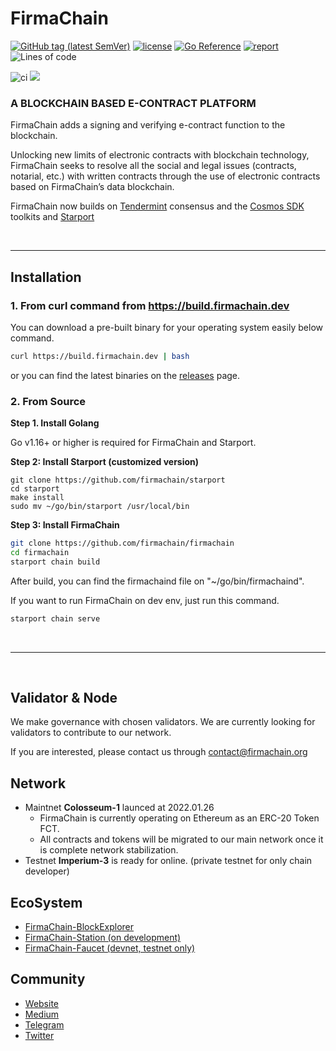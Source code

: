 # FirmaChain

[![GitHub tag (latest SemVer)](https://img.shields.io/github/v/tag/firmachain/firmachain)](https://github.com/firmachain/firmachain/releases)
[![license](https://img.shields.io/badge/License-Apache%202.0-blue.svg)](https://github.com/firmachain/firmachain/blob/master/LICENSE)
[![Go Reference](https://pkg.go.dev/badge/github.com/firmachain/firmachain/.svg)](https://pkg.go.dev/github.com/firmachain/firmachain/)
[![report](https://goreportcard.com/badge/github.com/firmachain/firmachain)](https://goreportcard.com/report/github.com/firmachain/firmachain)
![Lines of code](https://img.shields.io/tokei/lines/github/firmachain/firmachain)

![ci](https://github.com/firmachain/firmachain/actions/workflows/test.yml/badge.svg)
<a href="https://codecov.io/gh/firmachain/firmachain">
    <img src="https://codecov.io/gh/firmachain/firmachain/branch/master/graph/badge.svg">
</a>


### A BLOCKCHAIN BASED E-CONTRACT PLATFORM

FirmaChain adds a signing and verifying e-contract function to the blockchain. 

Unlocking new limits of electronic contracts with blockchain technology, FirmaChain seeks to resolve all the social and legal issues (contracts, notarial, etc.) with written contracts through the use of electronic contracts based on FirmaChain’s data blockchain.

FirmaChain now builds on [Tendermint](https://github.com/tendermint/tendermint) consensus and the [Cosmos SDK](https://github.com/cosmos/cosmos-sdk) toolkits and [Starport](https://github.com/tendermint/starport)

</br>

---

## Installation

### 1. From curl command from https://build.firmachain.dev

You can download a pre-built binary for your operating system easily below command. 
```bash
curl https://build.firmachain.dev | bash
```

or you can find the latest binaries on the [releases](https://github.com/firmachain/firmachain/releases) page.

### 2. From Source

**Step 1. Install Golang**

Go v1.16+ or higher is required for FirmaChain and Starport.


**Step 2: Install Starport (customized version)**
```
git clone https://github.com/firmachain/starport
cd starport
make install
sudo mv ~/go/bin/starport /usr/local/bin
```

**Step 3: Install FirmaChain**


```bash
git clone https://github.com/firmachain/firmachain
cd firmachain
starport chain build
```

After build, you can find the firmachaind file on "~/go/bin/firmachaind".

If you want to run FirmaChain on dev env, just run this command.

```bash
starport chain serve
```

</br>

---
</br>

## Validator & Node
We make governance with chosen validators.
We are currently looking for validators to contribute to our network. 

If you are interested, please contact us through contact@firmachain.org


## Network 

- Maintnet **Colosseum-1** launced at 2022.01.26
    - FirmaChain is currently operating on Ethereum as an ERC-20 Token FCT. 
    - All contracts and tokens will be migrated to our main network once it is complete network stabilization.
- Testnet **Imperium-3** is ready for online. (private testnet for only chain developer)

## EcoSystem
- [FirmaChain-BlockExplorer](https://github.com/FirmaChain/firmachain-explorer)
- [FirmaChain-Station (on development)](https://github.com/FirmaChain/firma-station) 
- [FirmaChain-Faucet (devnet, testnet only)](https://github.com/FirmaChain/firmachain-faucet) 

## Community
- [Website](https://firmachain.org/#/)
- [Medium](https://medium.com/firmachain)
- [Telegram](https://t.me/firmachain_announcement)
- [Twitter](https://twitter.com/firmachain)
